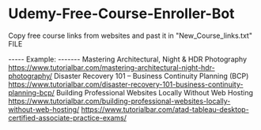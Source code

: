 # Udemy-Free-Course-Enroller-Bot


Copy free course links from websites and past it in "New_Course_links.txt" FILE

----- Example: -------
	Mastering Architectural, Night & HDR Photography
	https://www.tutorialbar.com/mastering-architectural-night-hdr-photography/
	Disaster Recovery 101 – Business Continuity Planning (BCP)
	https://www.tutorialbar.com/disaster-recovery-101-business-continuity-planning-bcp/
	Building Professional Websites Locally Without Web Hosting
	https://www.tutorialbar.com/building-professional-websites-locally-without-web-hosting/
	https://www.tutorialbar.com/atad-tableau-desktop-certified-associate-practice-exams/

